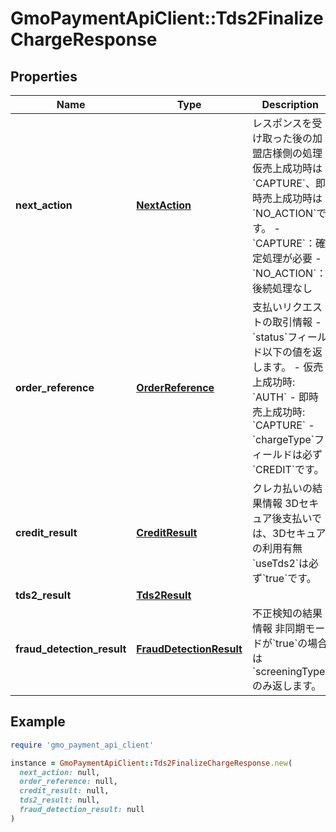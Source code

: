 # GmoPaymentApiClient::Tds2FinalizeChargeResponse

## Properties

| Name | Type | Description | Notes |
| ---- | ---- | ----------- | ----- |
| **next_action** | [**NextAction**](NextAction.md) | レスポンスを受け取った後の加盟店様側の処理   仮売上成功時は&#x60;CAPTURE&#x60;、即時売上成功時は&#x60;NO_ACTION&#x60;です。 - &#x60;CAPTURE&#x60;：確定処理が必要 - &#x60;NO_ACTION&#x60;：後続処理なし  | [optional] |
| **order_reference** | [**OrderReference**](OrderReference.md) | 支払いリクエストの取引情報     - &#x60;status&#x60;フィールド以下の値を返します。     - 仮売上成功時: &#x60;AUTH&#x60;     - 即時売上成功時: &#x60;CAPTURE&#x60;   - &#x60;chargeType&#x60;フィールドは必ず&#x60;CREDIT&#x60;です。  | [optional] |
| **credit_result** | [**CreditResult**](CreditResult.md) | クレカ払いの結果情報   3Dセキュア後支払いでは、3Dセキュアの利用有無&#x60;useTds2&#x60;は必ず&#x60;true&#x60;です。  | [optional] |
| **tds2_result** | [**Tds2Result**](Tds2Result.md) |  | [optional] |
| **fraud_detection_result** | [**FraudDetectionResult**](FraudDetectionResult.md) | 不正検知の結果情報   非同期モードが&#x60;true&#x60;の場合は&#x60;screeningType&#x60;のみ返します。  | [optional] |

## Example

```ruby
require 'gmo_payment_api_client'

instance = GmoPaymentApiClient::Tds2FinalizeChargeResponse.new(
  next_action: null,
  order_reference: null,
  credit_result: null,
  tds2_result: null,
  fraud_detection_result: null
)
```

